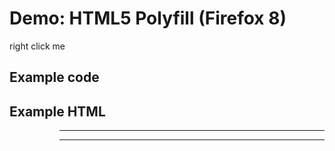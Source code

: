 # Demo: HTML5 Polyfill (Firefox 8)

<span class="context-menu-one label label-default" contextmenu="html5firefox8">right click me</span>

## Example code

<script type="text/javascript" class="showcase">
$(function(){
    $.contextMenu('html5');
});
</script>

## Example HTML
<div style="display:none;" class="showcase" data-showcase-import=".context-menu-one"></div>

<menu id="html5firefox8" type="context" class="showcase">
  <menuitem label="rotate" onclick="alert('rotate')" hint="I'm a hint"></menuitem>
  <menuitem label="resize" onclick="alert('resize')"></menuitem>
  <menuitem label="disabled" onclick="alert('disabled')" disabled></menuitem>
  <menu label="share">
    <menuitem label="twitter" onclick="alert('twitter')"></menuitem>
    <menuitem label="facebook" onclick="alert('facebook')"></menuitem>
    <hr>
    <menuitem type="checkbox" label="(checkbox) yes or no?" 
        onclick="alert('checkbox: ' + (this.checked ? 'yep!' : 'nope'))"></menuitem>
    <hr>
    <menuitem type="radio" label="(radio) yes" radiogroup="alpha" checked 
        onclick="alert('radio: yes')"></menuitem>
    <menuitem type="radio" label="(radio) no" radiogroup="alpha" 
        onclick="alert('radio: no')"></menuitem>
  </menu>
</menu>
